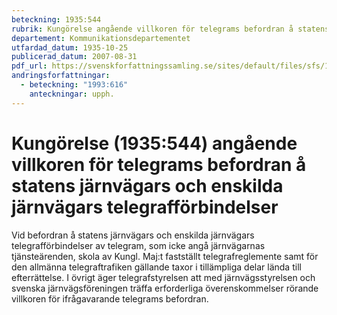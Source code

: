 ```yaml
---
beteckning: 1935:544
rubrik: Kungörelse angående villkoren för telegrams befordran å statens järnvägars och enskilda järnvägars telegrafförbindelser
departement: Kommunikationsdepartementet
utfardad_datum: 1935-10-25
publicerad_datum: 2007-08-31
pdf_url: https://svenskforfattningssamling.se/sites/default/files/sfs/1935-10/SFS1935-544.pdf
andringsforfattningar:
  - beteckning: "1993:616"
    anteckningar: upph.
---
```


# Kungörelse (1935:544) angående villkoren för telegrams befordran å statens järnvägars och enskilda järnvägars telegrafförbindelser

Vid befordran å statens järnvägars och enskilda järnvägars telegrafförbindelser av telegram, som icke angå järnvägarnas tjänsteärenden, skola av Kungl. Maj:t fastställt telegrafreglemente samt för den allmänna telegraftrafiken gällande taxor i tillämpliga delar lända till efterrättelse. I övrigt äger telegrafstyrelsen att med järnvägsstyrelsen och svenska järnvägsföreningen träffa erforderliga överenskommelser rörande villkoren för ifrågavarande telegrams befordran.